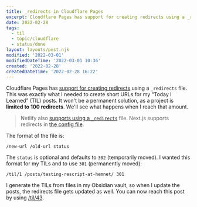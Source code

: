 ```yaml
---
title: _redirects in Cloudflare Pages
excerpt: Cloudflare Pages has support for creating redirects using a _redirects file. This was exactly what I needed to create short URLs for my “Today I Learned” posts.
date: 2022-02-28
tags:
  - til
  - topic/cloudflare
  - status/done
layout: layouts/post.njk
modified: '2022-03-01'
modifiedDateTime: '2022-03-01 10:36'
created: '2022-02-28'
createdDateTime: '2022-02-28 16:22'
---
```


Cloudflare Pages has [support for creating redirects](https://developers.cloudflare.com/pages/platform/redirects/) using a `_redirects` file. This was exactly what I needed to create short URLs for my “Today I Learned” (TIL) posts. It won't be a permanent solution, as a project is **limited to 100 redirects**. We'll see what happens when I reach that amount.

>Netlify also [supports using a `_redirects`](https://docs.netlify.com/routing/redirects/) file. Next.js supports redirects in [the config file](https://nextjs.org/docs/api-reference/next.config.js/redirects).

The format of the file is:

```text
/new-url /old-url status
```

The `status` is optional and defaults to `302` (temporarily moved). I wanted this format for my TILs and to use `301` (permanently moved):

```
/til/1 /posts/testing-rescript-at-hemnet/ 301
```

I generate the TILs from files in my Obsidian vault, so when I update the posts, the redirects file gets updated as well. You can now reach this post by using [/til/43](/til/43).